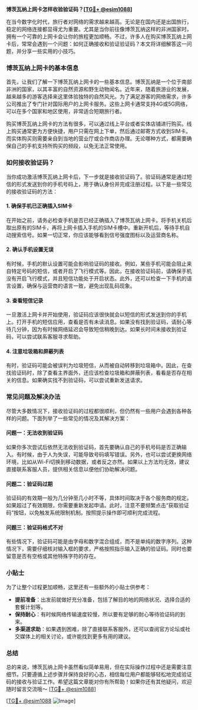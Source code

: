 **博茨瓦纳上网卡怎样收验验证码？[[TG💪+ @esim1088](https://t.me/s/esim1088)]**

在当今数字化时代，旅行者对网络的需求越来越高。无论是在国内还是出国旅行，稳定的网络连接都显得尤为重要。尤其是当你前往像博茨瓦纳这样的非洲国家时，拥有一个可靠的上网卡会让你的旅程更加顺畅。不过，许多人在购买博茨瓦纳上网卡后，常常会遇到一个问题：如何正确接收和验证验证码？本文将详细解答这一问题，并分享一些实用的小技巧。

### 博茨瓦纳上网卡的基本信息

首先，让我们了解一下博茨瓦纳上网卡的一些基本信息。博茨瓦纳是一个位于南部非洲的国家，以其丰富的自然资源和野生动物闻名。近年来，随着旅游业的发展，越来越多的游客选择来这里体验独特的自然风光。为了满足游客的网络需求，许多公司推出了专门针对国际用户的上网卡服务。这些上网卡通常支持4G或5G网络，可以在多个国家和地区使用，非常适合短期旅行者。

购买博茨瓦纳上网卡的方法有很多，可以通过线上平台或者实体店铺进行购买。线上购买通常更为方便快捷，用户只需在网上下单，然后通过邮寄方式收到SIM卡。而实体购买则需要亲自到当地的营业厅或合作商店办理。无论哪种方式，都需要确保自己的手机支持所购买的频段，以免无法正常使用。

### 如何接收验证码？

当你成功激活博茨瓦纳上网卡后，下一步就是接收验证码了。验证码通常是通过短信的形式发送到你的手机号码上，用于确认身份并完成注册过程。以下是一些常见的接收验证码的方法：

#### 1. 确保手机已正确插入SIM卡

在开始之前，请务必检查手机是否已经正确插入了博茨瓦纳上网卡。将手机关机后取出原有的SIM卡，再将上网卡插入手机的SIM卡槽中。重新开机后，等待手机自动搜索信号。如果一切正常，你应该能够看到信号强度图标以及运营商名称。

#### 2. 确认手机设置无误

有时候，手机的默认设置可能会影响验证码的接收。例如，某些手机可能会阻止来自特定号码的短信，或者开启了飞行模式等。因此，在接收验证码前，请确保手机没有开启飞行模式，并且短信功能处于开启状态。此外，还可以检查一下手机的语言设置，确保与运营商的语言一致，避免出现乱码现象。

#### 3. 查看短信记录

一旦激活上网卡并开始使用，验证码应该很快就会以短信的形式发送到你的手机上。打开手机的短信应用，查看是否有未读消息。如果没有找到验证码，请耐心等待几分钟，因为有时候网络延迟会导致短信稍晚到达。如果长时间未接收到验证码，可以尝试联系客服寻求帮助。

#### 4. 注意垃圾箱和屏蔽列表

有时，验证码可能会被误判为垃圾短信，从而被自动转移到垃圾箱中。因此，在查找验证码时，除了查看主界面外，还应该检查垃圾箱和屏蔽列表，看看是否存在相关的信息。如果确实找不到验证码，可以尝试重新发送请求。

### 常见问题及解决办法

尽管大多数情况下，接收验证码的过程都很顺利，但仍然有一些用户会遇到各种各样的问题。下面列举了一些常见的情况及其解决方案：

#### 问题一：无法收到验证码

如果你多次尝试后依然无法收到验证码，首先要确认自己的手机号码是否正确输入。有时候，由于人为失误，可能导致号码填写错误。另外，也可以尝试更换网络环境，比如从Wi-Fi切换到移动数据，或者反之亦然。如果以上方法均无效，建议直接联系客服人员，提供相关信息以便他们协助解决问题。

#### 问题二：验证码过期

验证码的有效期一般为几分钟至几小时不等，具体时间取决于各个服务商的规定。如果超过了有效期限，你需要重新发起申请。此时，注意不要频繁点击“获取验证码”按钮，以免触发系统限制机制。按照提示操作即可顺利完成流程。

#### 问题三：验证码格式不对

有些情况下，验证码可能是由字母和数字混合组成，而不是单纯的数字序列。这种情况下，需要仔细核对输入框的要求，严格按照指示输入正确的验证码。同时也要留意是否有空格或其他特殊字符的存在。

### 小贴士

为了让整个过程更加顺畅，这里还有一些额外的小贴士供参考：

- **提前准备**：出发前就做好充分准备，包括了解目的地的网络状况、选择合适的套餐计划等。
- **保持耐心**：有时候网络传输速度较慢，所以要有足够的耐心等待验证码的到来。
- **多渠道求助**：如果遇到困难，除了直接联系客服外，还可以查阅官方论坛或社交媒体上的相关讨论，或许能找到更多有用的建议。

### 总结

总的来说，博茨瓦纳上网卡虽然看似简单易用，但在实际操作过程中还是需要注意细节。只要遵循上述步骤并保持良好的心态，相信每位用户都能够轻松地完成验证码的接收与验证工作。希望这篇文章能对你有所帮助！如果你还有其他疑问，欢迎随时留言交流哦～ [[TG💪+ @esim1088](https://t.me/s/esim1088)]

[[TG💪+ @esim1088](https://t.me/s/esim1088) ![Image](https://i.postimg.cc/4NQfJmqS/Snipaste-2025-05-13-00-14-12.png)]